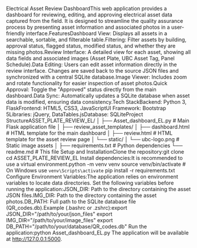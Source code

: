 Electrical Asset Review DashboardThis web application provides a dashboard for reviewing, editing, and approving electrical asset data captured from the field. It is designed to streamline the quality assurance process by presenting asset information and associated photos in a user-friendly interface.FeaturesDashboard View: Displays all assets in a searchable, sortable, and filterable table.Filtering: Filter assets by building, approval status, flagged status, modified status, and whether they are missing photos.Review Interface: A detailed view for each asset, showing all data fields and associated images (Asset Plate, UBC Asset Tag, Panel Schedule).Data Editing: Users can edit asset information directly in the review interface. Changes are saved back to the source JSON files and synchronized with a central SQLite database.Image Viewer: Includes zoom and rotate functionality for easier inspection of asset photos.Quick Approval: Toggle the "Approved" status directly from the main dashboard.Data Sync: Automatically updates a SQLite database when asset data is modified, ensuring data consistency.Tech StackBackend: Python 3, FlaskFrontend: HTML5, CSS3, JavaScriptUI Framework: Bootstrap 5Libraries: jQuery, DataTables.jsDatabase: SQLiteProject StructureASSET_PLATE_REVIEW_EL/
│
├── Asset_dashboard_EL.py       # Main Flask application file
│
├── review_asset_templates/
│   ├── dashboard.html          # HTML template for the main dashboard
│   ├── review.html             # HTML template for the asset review page
│   └── static/
│       └── ubc-logo.png        # Static image assets
│
├── requirements.txt            # Python dependencies
└── readme.md                   # This file
Setup and InstallationClone the repository:git clone <repository-url>
cd ASSET_PLATE_REVIEW_EL
Install dependencies:It is recommended to use a virtual environment.python -m venv venv
source venv/bin/activate  # On Windows use `venv\Scripts\activate`
pip install -r requirements.txt
Configure Environment Variables:The application relies on environment variables to locate data directories. Set the following variables before running the application:JSON_DIR: Path to the directory containing the asset JSON files.IMG_DIR: Path to the directory containing the asset photos.DB_PATH: Full path to the SQLite database file (QR_codes.db).Example (.bashrc or .zshrc):export JSON_DIR="/path/to/your/json_files"
export IMG_DIR="/path/to/your/image_files"
export DB_PATH="/path/to/your/database/QR_codes.db"
Run the application:python Asset_dashboard_EL.py
The application will be available at http://127.0.0.1:5000.